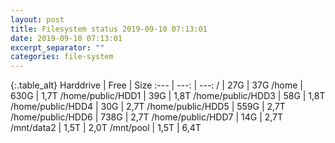 ```yaml
---
layout: post
title: Filesystem status 2019-09-10 07:13:01
date: 2019-09-10 07:13:01
excerpt_separator: ""
categories: file-system
---
```

{:.table_alt}
Harddrive | Free | Size
:--- | ---: | ---:
/ | 27G | 37G
/home | 630G | 1,7T
/home/public/HDD1 | 39G | 1,8T
/home/public/HDD3 | 58G | 1,8T
/home/public/HDD4 | 30G | 2,7T
/home/public/HDD5 | 559G | 2,7T
/home/public/HDD6 | 738G | 2,7T
/home/public/HDD7 | 14G | 2,7T
/mnt/data2 | 1,5T | 2,0T
/mnt/pool | 1,5T | 6,4T
